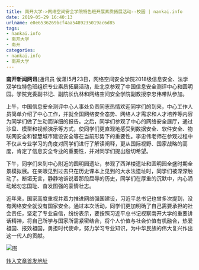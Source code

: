 ```yaml
---
title: 南开大学->网络空间安全学院特色班开展素质拓展活动--校园 | nankai.info
date: 2019-05-29 16:40:13
urlname: e0e6536269bcf4aa5489235019ac6d85
tags: 
- nankai.info
- 南开大学
- 南开
categories:
- nankai.info
- 南开大学
---
```



**南开新闻网讯**(通讯员 侯潇)5月23日，网络空间安全学院2018级信息安全、法学双学位特色班组织专业素质拓展活动，赴北京参观了中国信息安全测评中心和圆明园。学院党委副书记、副院长仇林和网络空间安全学院副教授李忠伟带队参加。

上午，中国信息安全测评中心人事处负责同志热情欢迎同学们的到来，中心工作人员简单介绍了中心工作，并就全国网络安全态势、网络人才需求和人才培养等内容为同学们做了生动而详细的报告。之后，同学们参观了中心的网络安全展厅，通过沙盘、模型和视频演示等方式，使同学们更直观地感受到数据安全、软件安全、物联网安全和智慧城市建设安全等在当前形势下的重要性。李忠伟老师在参观过程中不仅从专业学习的角度对同学们进行了解读阐释，更从国际视野、国家战略的高度，肯定了信息安全专业的重要性，并对同学们提出殷切希望。

下午，同学们来到中心附近的圆明园遗址，参观了西洋楼遗址和圆明园全盛时期全景模拟展。在亲眼见到过去只在历史课本上见到的大水法遗址时，同学们被深深触动了。断垣无言，静静地诉说着那段屈辱的历史，同学们在厚重的沉默中，内心涌动起勿忘国耻、奋发图强的豪情壮志。

近年来，国家高度重视并着力推进网络强国建设，习近平总书记也曾多次提到，没有网络安全就没有国家安全。通过本次活动，同学们更加明确了自己需要承担的社会责任，坚定了专业自信，纷纷表示，要按照习近平总书记视察南开大学的重要讲话精神，将自己所学与国家所需紧密结合，将个人价值与社会价值有机融合，热爱祖国、报效祖国，勇担时代使命，努力学习专业知识，为中华民族的伟大复兴作出这一代人的贡献。



![图](http://news.nankai.edu.cn/pic/0/00/35/71/357165_890293.jpg)

[转入文章首发地址](http://news.nankai.edu.cn/qqxy/system/2019/05/29/000454395.shtml)